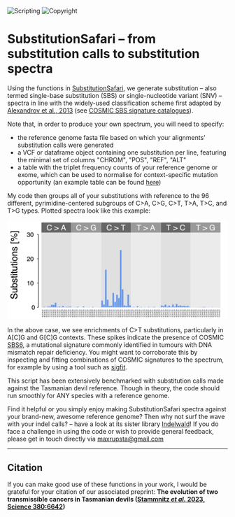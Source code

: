 ![Scripting](https://img.shields.io/badge/Language-R-yellow.svg) ![Copyright](https://img.shields.io/badge/Copyright-(c)_2022_Max\_Stammnitz\_@TCG\_Cambridge-green.svg)

SubstitutionSafari – from substitution calls to substitution spectra
====================================================================

Using the functions in [SubstitutionSafari](/SubstitutionSafari.R), we generate substitution – also termed single-base substitution (SBS) or single-nucleotide variant (SNV) – spectra in line with the widely-used classification scheme first adapted by [Alexandrov et al., 2013](https://www.nature.com/articles/nature12477) (see [COSMIC SBS signature catalogues](https://cancer.sanger.ac.uk/signatures/sbs/)).

Note that, in order to produce your own spectrum, you will need to specify:
* the reference genome fasta file based on which your alignments' substitution calls were generated
* a VCF or dataframe object containing one substitution per line, featuring the minimal set of columns "CHROM", "POS", "REF", "ALT"
* a table with the triplet frequency counts of your reference genome or exome, which can be used to normalise for context-specific mutation opportunity (an example table can be found [here](/Files/reference_genome_trinucleotides.txt))

My code then groups all of your substitutions with reference to the 96 different, pyrimidine-centered subgroups of C>A, C>G, C>T, T>A, T>C, and T>G types. Plotted spectra look like this example:

![example](/Images/Example_spectrum.png)

In the above case, we see enrichments of C>T substitutions, particularly in A[C]G and G[C]G contexts. These spikes indicate the presence of COSMIC [SBS6](https://cancer.sanger.ac.uk/signatures/sbs/sbs6/), a mutational signature commonly identified in tumours with DNA mismatch repair deficiency. You might want to corroborate this by inspecting and fitting combinations of COSMIC signatures to the spectrum, for example by using a tool such as [sigfit](https://github.com/kgori/sigfit).

This script has been extensively benchmarked with substitution calls made against the Tasmanian devil reference. Though in theory, the code should run smoothly for ANY species with a reference genome. 

Find it helpful or you simply enjoy making SubstitutionSafari spectra against your brand-new, awesome reference genome? Then why not surf the wave with your indel calls? – have a look at its sister library [Indelwald](https://github.com/MaximilianStammnitz/Indelwald)! If you do face a challenge in using the code or wish to provide general feedback, please get in touch directly via maxrupsta@gmail.com

---

## Citation

If you can make good use of these functions in your work, I would be grateful for your citation of our associated preprint: **The evolution of two transmissible cancers in Tasmanian devils ([Stammnitz _et al._ 2023, Science 380:6642](https://doi.org/10.1126/science.abq6453))**

